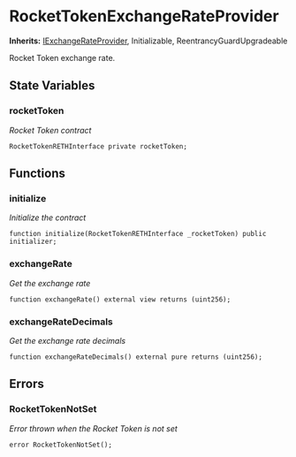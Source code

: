 # RocketTokenExchangeRateProvider

**Inherits:** [IExchangeRateProvider](/src/interfaces/IExchangeRateProvider.sol/interface.IExchangeRateProvider.md),
Initializable, ReentrancyGuardUpgradeable

Rocket Token exchange rate.

## State Variables

### rocketToken

_Rocket Token contract_

```solidity
RocketTokenRETHInterface private rocketToken;
```

## Functions

### initialize

_Initialize the contract_

```solidity
function initialize(RocketTokenRETHInterface _rocketToken) public initializer;
```

### exchangeRate

_Get the exchange rate_

```solidity
function exchangeRate() external view returns (uint256);
```

### exchangeRateDecimals

_Get the exchange rate decimals_

```solidity
function exchangeRateDecimals() external pure returns (uint256);
```

## Errors

### RocketTokenNotSet

_Error thrown when the Rocket Token is not set_

```solidity
error RocketTokenNotSet();
```
